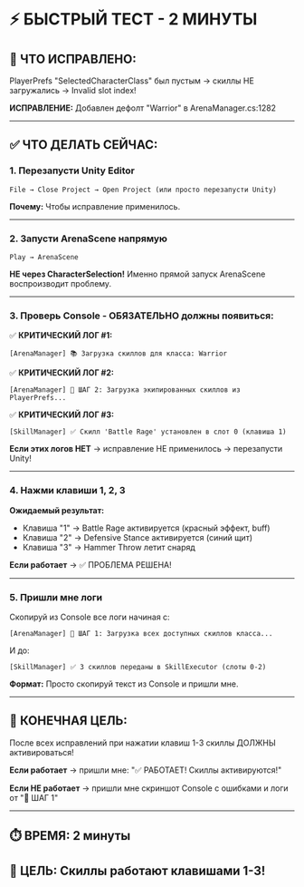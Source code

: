# ⚡ БЫСТРЫЙ ТЕСТ - 2 МИНУТЫ

## 🔧 ЧТО ИСПРАВЛЕНО:
PlayerPrefs "SelectedCharacterClass" был пустым → скиллы НЕ загружались → Invalid slot index!

**ИСПРАВЛЕНИЕ:** Добавлен дефолт "Warrior" в ArenaManager.cs:1282

---

## ✅ ЧТО ДЕЛАТЬ СЕЙЧАС:

### 1. Перезапусти Unity Editor
```
File → Close Project → Open Project (или просто перезапусти Unity)
```
**Почему:** Чтобы исправление применилось.

---

### 2. Запусти ArenaScene напрямую
```
Play → ArenaScene
```
**НЕ через CharacterSelection!** Именно прямой запуск ArenaScene воспроизводит проблему.

---

### 3. Проверь Console - ОБЯЗАТЕЛЬНО должны появиться:

✅ **КРИТИЧЕСКИЙ ЛОГ #1:**
```
[ArenaManager] 📚 Загрузка скиллов для класса: Warrior
```

✅ **КРИТИЧЕСКИЙ ЛОГ #2:**
```
[ArenaManager] 🔄 ШАГ 2: Загрузка экипированных скиллов из PlayerPrefs...
```

✅ **КРИТИЧЕСКИЙ ЛОГ #3:**
```
[SkillManager] ✅ Скилл 'Battle Rage' установлен в слот 0 (клавиша 1)
```

**Если этих логов НЕТ** → исправление НЕ применилось → перезапусти Unity!

---

### 4. Нажми клавиши 1, 2, 3

**Ожидаемый результат:**
- Клавиша "1" → Battle Rage активируется (красный эффект, buff)
- Клавиша "2" → Defensive Stance активируется (синий щит)
- Клавиша "3" → Hammer Throw летит снаряд

**Если работает** → ✅ ПРОБЛЕМА РЕШЕНА!

---

### 5. Пришли мне логи

Скопируй из Console все логи начиная с:
```
[ArenaManager] 🔄 ШАГ 1: Загрузка всех доступных скиллов класса...
```

И до:
```
[SkillManager] ✅ 3 скиллов переданы в SkillExecutor (слоты 0-2)
```

**Формат:** Просто скопируй текст из Console и пришли мне.

---

## 🎯 КОНЕЧНАЯ ЦЕЛЬ:

После всех исправлений при нажатии клавиш 1-3 скиллы ДОЛЖНЫ активироваться!

**Если работает** → пришли мне: "✅ РАБОТАЕТ! Скиллы активируются!"

**Если НЕ работает** → пришли мне скриншот Console с ошибками и логи от "🔄 ШАГ 1"

---

## ⏱️ ВРЕМЯ: 2 минуты
## 🎯 ЦЕЛЬ: Скиллы работают клавишами 1-3!

